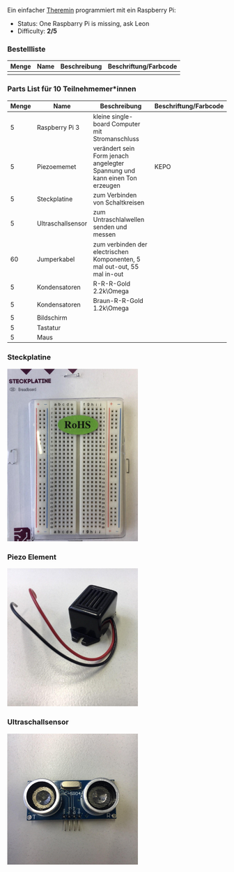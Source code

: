 Ein einfacher [Theremin](https://en.wikipedia.org/wiki/Theremin) programmiert mit ein Raspberry Pi: 
- Status: One Raspbarry Pi is missing, ask Leon
- Difficulty: **2/5**

### Bestellliste

| Menge | Name            | Beschreibung                       | Beschriftung/Farbcode |
|-------|-----------------|------------------------------------|-----------------------|
|||||

### Parts List für 10 Teilnehmemer*innen

| Menge | Name            | Beschreibung                       | Beschriftung/Farbcode |
|-------|-----------------|------------------------------------|-----------------------|
| 5     | Raspberry Pi 3             | kleine single-board Computer	mit Stromanschluss	               |                       |
| 5     | Piezoememet  |  verändert sein Form jenach angelegter Spannung und kann einen Ton erzeugen |    KEPO                   |
| 5     | Steckplatine  |   zum Verbinden von Schaltkreisen                                 |                       |
| 5     | Ultraschallsensor             |  zum Untraschlalwellen senden und messen          |                       |
| 60     | Jumperkabel            |   zum verbinden der electrischen Komponenten, 5 mal out-out, 55 mal in-out                               |                       |
| 5    | Kondensatoren | R-R-R-Gold 2.2k\Omega |     |
| 5    | Kondensatoren | Braun-R-R-Gold 1.2k\Omega |     |
| 5    | Bildschirm |  |     |
| 5    | Tastatur |  |     |
| 5    | Maus |  |     |

### Steckplatine
<img src="pics/steckplatine.jpg" width=300px alt="Steckplatine">

### Piezo Element
<img src="pics/piezo.jpg" width=300px alt="Piezo Element">

### Ultraschallsensor
<img src="pics/ultraschallsensor.jpg" width=300px alt="Ultraschallsensor">
